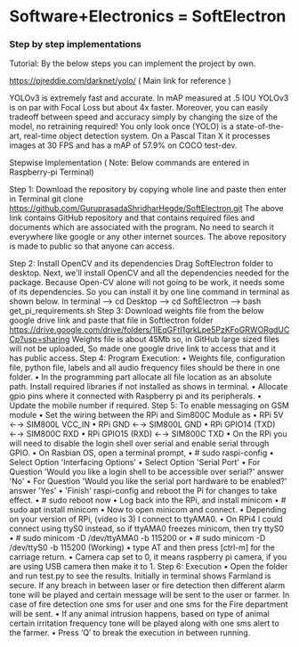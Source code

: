 # Software+Electronics = SoftElectron
### Step by step implementations
Tutorial:
 By the below steps you can implement the project by own.
 
https://pjreddie.com/darknet/yolo/ ( Main link for reference )

YOLOv3 is extremely fast and accurate. In mAP measured at .5 IOU YOLOv3 is on par with Focal Loss but about 4x faster. Moreover, you can easily tradeoff between speed and accuracy simply by changing the size of the model, no retraining required! You only look once (YOLO) is a state-of-the-art, real-time object detection system. On a Pascal Titan X it processes images at 30 FPS and has a mAP of 57.9% on COCO test-dev.

Stepwise Implementation
( Note: Below commands are entered in Raspberry-pi Terminal)

Step 1:
Download the repository by copying whole line and paste then enter in Terminal
git clone https://github.com/GuruprasadaShridharHegde/SoftElectron.git
The above link contains GitHub repository and that contains required files and documents which are associated with the program. No need to search it everywhere like google or any other internet sources. The above repository is made to public so that anyone can access.

Step 2:
Install OpenCV and its dependencies
Drag SoftElectron folder to desktop. Next, we'll install OpenCV and all the dependencies needed for the package. Because Open-CV alone will not going to be work, it needs some of its dependencies. So you can install it by one line command in terminal as shown below.
In terminal
--> cd Desktop
--> cd SoftElectron --> bash get_pi_requirements.sh
Step 3:
Download weights file from the below google drive link and paste that file in Softlectron folder
https://drive.google.com/drive/folders/1IEqGFtI1grkLpe5PzKFoGRWORgdUCCp?usp=sharing
Weights file is about 45Mb so, in GitHub large sized files will not be uploaded, So made one google drive link to access that and it has public access.
Step 4: Program Execution:
•	Weights file, configuration file, python file, labels and all audio frequency files should be there in one folder.
•	In the programming part allocate all file location as an absolute path. Install required libraries if not installed as shows in terminal. 
•	Allocate gpio pins where it connected with Raspberry pi and its peripherals.
•	Update the mobile number if required.
Step 5: To enable messaging on GSM module
•	Set the wiring between the RPi and Sim800C Module as
•	RPi 5V ←→ SIM800L VCC_IN
•	RPi GND ←→ SIM800L GND
•	RPi GPIO14 (TXD) ←→ SIM800C RXD
•	RPi GPIO15 (RXD) ←→ SIM800C TXD
•	On the RPi you will need to disable the login shell over serial and enable serial through GPIO.
•	On Rasbian OS, open a terminal prompt,
•	# sudo raspi-config
•	Select Option 'Interfacing Options'
•	Select Option 'Serial Port'
•	For Question 'Would you like a login shell to be accessible over serial?' answer 'No'
•	For Question 'Would you like the serial port hardware to be enabled?' answer 'Yes'
•	'Finish' raspi-config and reboot the Pi for changes to take effect.
•	# sudo reboot now
•	Log back into the RPi, and install minicom
•	# sudo apt install minicom
•	Now to open minicom and connect. 
•	Depending on your version of RPi, (video is 3) I connect to ttyAMA0. 
•	On RPi4 I could connect using ttyS0 instead, so if ttyAMA0 freezes minicom, then try ttyS0
•	# sudo minicom -D /dev/ttyAMA0 -b 115200 
or
•	# sudo minicom -D /dev/ttyS0 -b 115200 (Working)
•	type AT and then press [ctrl-m] for the carriage return.
•	Camera cap set to 0, it means raspberry pi camera, if you are using USB camera then make it to 1.
Step 6: Execution
•	Open the folder and run test.py to see the results. Initially in terminal shows Farmland is secure. If any breach in between laser or fire detection then different alarm tone will be played and certain message will be sent to the user or farmer. In case of fire detection one sms for user and one sms for the Fire department will be sent.
•	If any animal intrusion happens, based on type of animal certain irritation frequency tone will be played along with one sms alert to the farmer.
•	Press ‘Q’ to break the execution in between running.
